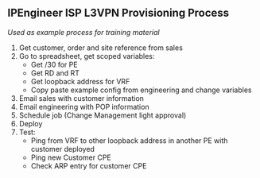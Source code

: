 ## IPEngineer ISP L3VPN Provisioning Process 
*Used as example process for training material*

1.  Get customer, order and site reference from sales
2.  Go to spreadsheet, get scoped variables:
    - Get /30 for PE
    - Get RD and RT
    -   Get loopback address for VRF
    -   Copy paste example config from engineering and change variables
3.  Email sales with customer information
4.  Email engineering with POP information
5.  Schedule job (Change Management light approval)
6.  Deploy
7.  Test: 
    - Ping from VRF to other loopback address in another PE with customer deployed
    - Ping new Customer CPE 
    - Check ARP entry for customer CPE